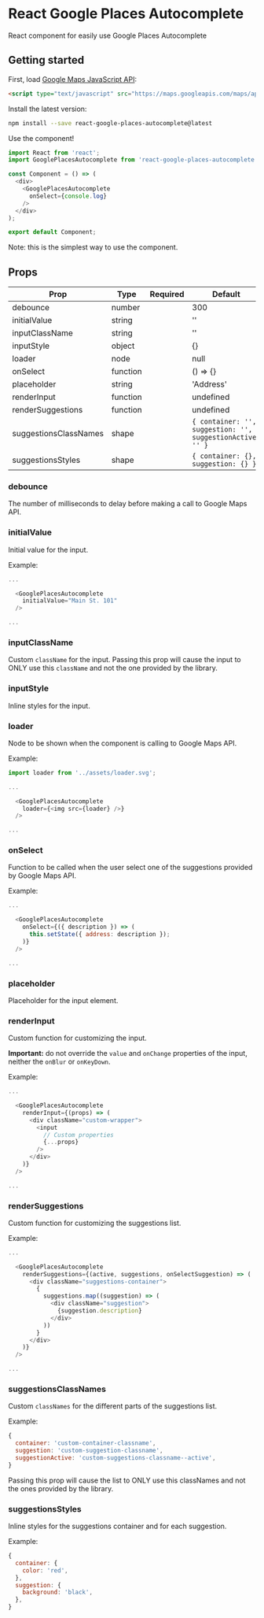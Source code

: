 # React Google Places Autocomplete

React component for easily use Google Places Autocomplete

## Getting started

First, load [Google Maps JavaScript API](https://developers.google.com/maps/documentation/javascript/):
```html
<script type="text/javascript" src="https://maps.googleapis.com/maps/api/js?key=YOUR_GOOGLE_API_KEY&libraries=places"></script>
```

Install the latest version:
```sh
npm install --save react-google-places-autocomplete@latest
```

Use the component!
```js
import React from 'react';
import GooglePlacesAutocomplete from 'react-google-places-autocomplete';

const Component = () => (
  <div>
    <GooglePlacesAutocomplete
      onSelect={console.log}
    />
  </div>
);

export default Component;
```
Note: this is the simplest way to use the component.

## Props


| Prop                  | Type     | Required | Default    |
|-----------------------|----------|----------|------------|
| debounce              | number   |          | 300        |
| initialValue          | string   |          | ''         |
| inputClassName        | string   |          | ''         |
| inputStyle            | object   |          | {}         |
| loader                | node     |          | null       |
| onSelect              | function |          | () => {}   |
| placeholder           | string   |          | 'Address'  |
| renderInput           | function |          | undefined  |
| renderSuggestions     | function |          | undefined  |
| suggestionsClassNames | shape    |          | `{ container: '', suggestion: '', suggestionActive: '' }` |
| suggestionsStyles     | shape    |          | `{ container: {}, suggestion: {} }` |


### debounce

The number of milliseconds to delay before making a call to Google Maps API.

### initialValue

Initial value for the input.

Example:
```js
...

  <GooglePlacesAutocomplete
    initialValue="Main St. 101"
  />

...
```

### inputClassName

Custom `className` for the input. Passing this prop will cause the input to ONLY use this `className` and not the one
provided by the library.

### inputStyle

Inline styles for the input.

### loader

Node to be shown when the component is calling to Google Maps API.

Example:
```js
import loader from '../assets/loader.svg';

...

  <GooglePlacesAutocomplete
    loader={<img src={loader} />}
  />

...
```

### onSelect

Function to be called when the user select one of the suggestions provided by Google Maps API.

Example:
```js
...

  <GooglePlacesAutocomplete
    onSelect={({ description }) => (
      this.setState({ address: description });
    )}
  />

...
```

### placeholder

Placeholder for the input element.

### renderInput

Custom function for customizing the input.

**Important:** do not override the `value` and `onChange` properties of the input, neither the `onBlur` or `onKeyDown`.


Example:
```js
...

  <GooglePlacesAutocomplete
    renderInput={(props) => (
      <div className="custom-wrapper">
        <input
          // Custom properties
          {...props}
        />
      </div>
    )}
  />

...
```

### renderSuggestions

Custom function for customizing the suggestions list.

Example:
```js
...

  <GooglePlacesAutocomplete
    renderSuggestions={(active, suggestions, onSelectSuggestion) => (
      <div className="suggestions-container">
        {
          suggestions.map((suggestion) => (
            <div className="suggestion">
              {suggestion.description}
            </div>
          ))
        }
      </div>
    )}
  />

...
```

### suggestionsClassNames

Custom `classNames` for the different parts of the suggestions list.

Example:
```js
{
  container: 'custom-container-classname',
  suggestion: 'custom-suggestion-classname',
  suggestionActive: 'custom-suggestions-classname--active',
}
```

Passing this prop will cause the list to ONLY use this classNames and not the ones provided by the library.

### suggestionsStyles

Inline styles for the suggestions container and for each suggestion.

Example:
```js
{
  container: {
    color: 'red',
  },
  suggestion: {
    background: 'black',
  },
}
```
